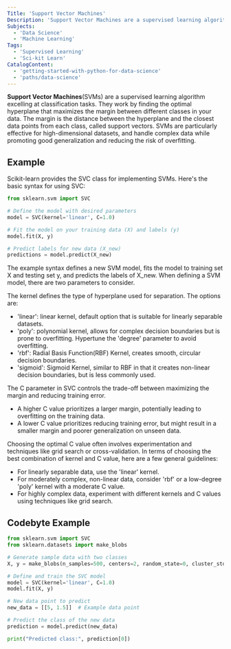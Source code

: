 ```yaml
---
Title: 'Support Vector Machines'
Description: 'Support Vector Machines are a supervised learning algorithm used to classify data by finding a separation line between categories.'
Subjects:
  - 'Data Science'
  - 'Machine Learning'
Tags:
  - 'Supervised Learning'
  - 'Sci-kit Learn'
CatalogContent:
  - 'getting-started-with-python-for-data-science'
  - 'paths/data-science'
---
```


**Support Vector Machines**(SVMs) are a supervised learning algorithm excelling at classification tasks. They work by finding the optimal hyperplane that maximizes the margin between different classes in your data. The margin is the distance between the hyperplane and the closest data points from each class, called support vectors. SVMs are particularly effective for high-dimensional datasets, and handle complex data while promoting good generalization and reducing the risk of overfitting.

## Example

Scikit-learn provides the SVC class for implementing SVMs. Here's the basic syntax for using SVC:

```py
from sklearn.svm import SVC

# Define the model with desired parameters
model = SVC(kernel='linear', C=1.0)

# Fit the model on your training data (X) and labels (y)
model.fit(X, y)

# Predict labels for new data (X_new)
predictions = model.predict(X_new)
```

The example syntax defines a new SVM model, fits the model to training set X and testing set y, and predicts the labels of X_new. When defining a SVM model, there are two parameters to consider.

The kernel defines the type of hyperplane used for separation. The options are:

- 'linear': linear kernel, default option that is suitable for linearly separable datasets.
- 'poly': polynomial kernel, allows for complex decision boundaries but is prone to overfitting. Hypertune the 'degree' parameter to avoid overfitting.
- 'rbf': Radial Basis Function(RBF) Kernel, creates smooth, circular decision boundaries.
- 'sigmoid': Sigmoid Kernel, similar to RBF in that it creates non-linear decision boundaries, but is less commonly used.

The C parameter in SVC controls the trade-off between maximizing the margin and reducing training error. 

- A higher C value prioritizes a larger margin, potentially leading to overfitting on the training data. 
- A lower C value prioritizes reducing training error, but might result in a smaller margin and poorer generalization on unseen data.

Choosing the optimal C value often involves experimentation and techniques like grid search or cross-validation. In terms of choosing the best combination of kernel and C value, here are a few general guidelines:

- For linearly separable data, use the 'linear' kernel.
- For moderately complex, non-linear data, consider 'rbf' or a low-degree 'poly' kernel with a moderate C value.
- For highly complex data, experiment with different kernels and C values using techniques like grid search.

## Codebyte Example

```py
from sklearn.svm import SVC
from sklearn.datasets import make_blobs

# Generate sample data with two classes
X, y = make_blobs(n_samples=500, centers=2, random_state=0, cluster_std=0.6)

# Define and train the SVC model
model = SVC(kernel='linear', C=1.0)
model.fit(X, y)

# New data point to predict
new_data = [[5, 1.5]]  # Example data point

# Predict the class of the new data
prediction = model.predict(new_data)

print("Predicted class:", prediction[0])
```
